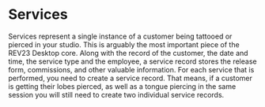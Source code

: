 # Services

Services represent a single instance of a customer being tattooed or pierced in your studio. This is arguably the most important piece of the REV23 Desktop core. Along with the record of the customer, the date and time, the service type and the employee, a service record stores the release form, commissions, and other valuable information. For each service that is performed, you need to create a service record. That means, if a customer is getting their lobes pierced, as well as a tongue piercing in the same session you will still need to create two individual service records.


